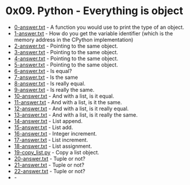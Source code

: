 # 0x09. Python - Everything is object

- [0-answer.txt](https://github.com/CharlesMariga/alx-higher_level_programming/blob/main/0x09-python-everything_is_object/0-answer.txt) - A function you would use to print the type of an object.
- [1-answer.txt](https://github.com/CharlesMariga/alx-higher_level_programming/blob/main/0x09-python-everything_is_object/1-answer.txt) - How do you get the variable identifier (which is the memory address in the CPython implementation)
- [2-answer.txt](https://github.com/CharlesMariga/alx-higher_level_programming/blob/main/0x09-python-everything_is_object/2-answer.txt) - Pointing to the same object.
- [3-answer.txt](https://github.com/CharlesMariga/alx-higher_level_programming/blob/main/0x09-python-everything_is_object/3-answer.txt) - Pointing to the same object.
- [4-answer.txt](https://github.com/CharlesMariga/alx-higher_level_programming/blob/main/0x09-python-everything_is_object/4-answer.txt) - Pointing to the same object.
- [5-answer.txt](https://github.com/CharlesMariga/alx-higher_level_programming/blob/main/0x09-python-everything_is_object/5-answer.txt) - Pointing to the same object.
- [6-answer.txt](https://github.com/CharlesMariga/alx-higher_level_programming/blob/main/0x09-python-everything_is_object/6-answer.txt) - Is equal?
- [7-answer.txt](https://github.com/CharlesMariga/alx-higher_level_programming/blob/main/0x09-python-everything_is_object/7-answer.txt) - Is the same
- [8-answer.txt](https://github.com/CharlesMariga/alx-higher_level_programming/blob/main/0x09-python-everything_is_object/8-answer.txt) - Is really equal.
- [9-answer.txt](https://github.com/CharlesMariga/alx-higher_level_programming/blob/main/0x09-python-everything_is_object/9-answer.txt) - Is really the same.
- [10-answer.txt](https://github.com/CharlesMariga/alx-higher_level_programming/blob/main/0x09-python-everything_is_object/10-answer.txt) - And with a list, is it equal.
- [11-answer.txt](https://github.com/CharlesMariga/alx-higher_level_programming/blob/main/0x09-python-everything_is_object/11-answer.txt) - And with a list, is it the same.
- [12-answer.txt](https://github.com/CharlesMariga/alx-higher_level_programming/blob/main/0x09-python-everything_is_object/12-answer.txt) - And with a list, is it really equal.
- [13-answer.txt](https://github.com/CharlesMariga/alx-higher_level_programming/blob/main/0x09-python-everything_is_object/13-answer.txt) - And with a list, is it really the same.
- [14-answer.txt](https://github.com/CharlesMariga/alx-higher_level_programming/blob/main/0x09-python-everything_is_object/14-answer.txt) - List append.
- [15-answer.txt](https://github.com/CharlesMariga/alx-higher_level_programming/blob/main/0x09-python-everything_is_object/15-answer.txt) - List add.
- [16-answer.txt](https://github.com/CharlesMariga/alx-higher_level_programming/blob/main/0x09-python-everything_is_object/16-answer.txt) - Integer increment.
- [17-answer.txt](https://github.com/CharlesMariga/alx-higher_level_programming/blob/main/0x09-python-everything_is_object/17-answer.txt) - List increment.
- [18-answer.txt](https://github.com/CharlesMariga/alx-higher_level_programming/blob/main/0x09-python-everything_is_object/18-answer.txt) - List assignment.
- [19-copy_list.py](https://github.com/CharlesMariga/alx-higher_level_programming/blob/main/0x09-python-everything_is_object/19-copy_list.py) - Copy a list object.
- [20-answer.txt](https://github.com/CharlesMariga/alx-higher_level_programming/blob/main/0x09-python-everything_is_object/20-answer.txt) - Tuple or not?
- [21-answer.txt](https://github.com/CharlesMariga/alx-higher_level_programming/blob/main/0x09-python-everything_is_object/21-answer.txt) - Tuple or not?
- [22-answer.txt](https://github.com/CharlesMariga/alx-higher_level_programming/blob/main/0x09-python-everything_is_object/22-answer.txt) - Tuple or not?
- []() -

